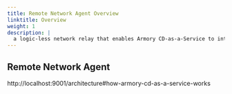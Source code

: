 ```yaml
---
title: Remote Network Agent Overview
linktitle: Overview
weight: 1
description: |
  a logic-less network relay that enables Armory CD-as-a-Service to integrate with privately networked resources such as Jenkins, Prometheus, Kubernetes clusters, etc.
---
```


## Remote Network Agent



http://localhost:9001/architecture#how-armory-cd-as-a-service-works
